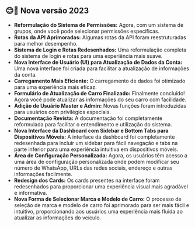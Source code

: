 ## 😊🚀 Nova versão 2023

- **Reformulação do Sistema de Permissões:** Agora, com um sistema de grupos, onde você pode selecionar permissões específicas.
- **Rotas da API Aprimoradas:** Algumas rotas da API foram reestruturadas para melhor desempenho.
- **Sistema de Login e Rotas Redesenhados:** Uma reformulação completa do sistema de login e rotas para uma experiência mais suave.
- **Nova Interface de Usuário (UI) para Atualização de Dados da Conta:** Uma nova interface foi criada para facilitar a atualização de informações da conta.
- **Carregamento Mais Eficiente:** O carregamento de dados foi otimizado para uma experiência mais eficaz.
- **Formulário de Atualização de Carro Finalizado:** Finalmente concluído! Agora você pode atualizar as informações do seu carro com facilidade.
- **Adição de Usuário Master e Admin:** Novas funções foram introduzidas para usuários com privilégios especiais.
- **Documentação Revista:** A documentação foi completamente reformulada para facilitar o entendimento e utilização do sistema.
- **Nova Interface da Dashboard com Sidebar e Bottom Tabs para Dispositivos Móveis:** A interface da dashboard foi completamente redesenhada para incluir um sidebar para fácil navegação e tabs na parte inferior para uma experiência intuitiva em dispositivos móveis.
- **Área de Configuração Personalizada:** Agora, os usuários têm acesso a uma área de configuração personalizada onde podem modificar seu número de WhatsApp, URLs das redes sociais, endereço e outras informações facilmente.
- **Redesign dos Cards:** Os cards presentes na interface foram redesenhados para proporcionar uma experiência visual mais agradável e informativa.
- **Nova Forma de Selecionar Marca e Modelo de Carro:** O processo de seleção de marca e modelo de carro foi aprimorado para ser mais fácil e intuitivo, proporcionando aos usuários uma experiência mais fluida ao atualizar as informações do veículo.
